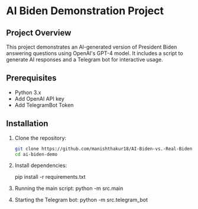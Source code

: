 # AI Biden Demonstration Project

## Project Overview

This project demonstrates an AI-generated version of President Biden answering questions using OpenAI's GPT-4 model. It includes a script to generate AI responses and a Telegram bot for interactive usage.

## Prerequisites

- Python 3.x
- Add OpenAI API key
- Add TelegramBot Token

## Installation

1. Clone the repository:
   ```bash
   git clone https://github.com/manishthakur18/AI-Biden-vs.-Real-Biden
   cd ai-biden-demo

2. Install dependencies:

    pip install -r requirements.txt

3. Running the main script:
    python -m src.main
4. Starting the Telegram bot:
    python -m src.telegram_bot
